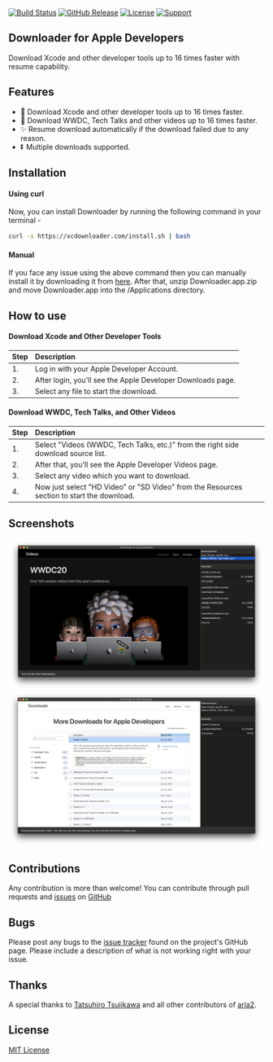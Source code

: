 [![Build Status](https://img.shields.io/travis/vineetchoudhary/AppBox-iOSAppsWirelessInstallation.svg?style=flat-square)](https://travis-ci.org/vineetchoudhary/Downloader-for-Apple-Developers)
[![GitHub Release](https://img.shields.io/github/release/vineetchoudhary/Downloader-for-Apple-Developers.svg?style=flat-square)](https://github.com/vineetchoudhary/Downloader-for-Apple-Developers/releases/latest)
[![License](https://img.shields.io/badge/license-MIT-brightgreen.svg?style=flat-square)](#license)
[![Support](https://img.shields.io/static/v1?logo=paypal&label=PayPal&message=Support&color=brightgreen&style=flat-square)](https://paypal.me/vineetchoudhary/)

## Downloader for Apple Developers
Download Xcode and other developer tools up to 16 times faster with resume capability.

## Features
- 🚀 Download Xcode and other developer tools up to 16 times faster.    
- 🎥 Download WWDC, Tech Talks and other videos up to 16 times faster.    
- ✨ Resume download automatically if the download failed due to any reason.    
- ⏬ Multiple downloads supported.

## Installation

#### Using curl
Now, you can install Downloader by running the following command in your terminal -

```bash
curl -s https://xcdownloader.com/install.sh | bash
```
#### Manual
If you face any issue using the above command then you can manually install it by downloading it from [here](https://xcdownloader.com/download). After that, unzip Downloader.app.zip and move Downloader.app into the /Applications directory.

## How to use  

#### Download Xcode and Other Developer Tools
| Step | Description |
| :--- | :--- |
| 1. | Log in with your Apple Developer Account. |
| 2. | After login, you'll see the Apple Developer Downloads page. |
| 3. | Select any file to start the download. |

#### Download WWDC, Tech Talks, and Other Videos 
| Step | Description |
| :--- | :--- |
| 1. | Select "Videos (WWDC, Tech Talks, etc.)" from the right side download source list. |
| 2. | After that, you'll see the Apple Developer Videos page. |
| 3. | Select any video which you want to download. |
| 4. | Now just select "HD Video" or "SD Video" from the Resources section to start the download. |

## Screenshots
![](/docs/CommonCover.png)
![](/docs/DownloadXcodeCover.png)

## Contributions
Any contribution is more than welcome! You can contribute through pull requests and [issues](https://github.com/vineetchoudhary/Downloader-for-Apple-Developers/issues) on [GitHub](https://github.com/vineetchoudhary/Downloader-for-Apple-Developers/)


## Bugs
Please post any bugs to the [issue tracker](https://github.com/vineetchoudhary/Downloader-for-Apple-Developers/issues) found on the project's GitHub page. Please include a description of what is not working right with your issue.

## Thanks
A special thanks to [Tatsuhiro Tsujikawa](https://github.com/tatsuhiro-t) and all other contributors of [aria2](https://github.com/aria2/aria2).

## License
[MIT License](/LICENSE)
